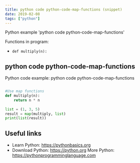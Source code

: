 ```yaml
---
title: python code python-code-map-functions (snippet)
date: 2019-02-08
tags: ["python"]
---
```

Python example 'python code python-code-map-functions'

Functions in program: 
* `def multiply(n): `

## python code python-code-map-functions

Python code example: python code python-code-map-functions

```python

#Use map functions
def multiply(n): 
    return n * n 
  
list = (1, 3, 5) 
result = map(multiply, list) 
print(list(result))


```

## Useful links

- Learn Python: https://pythonbasics.org
- Download Python: https://python.org
More Python: https://pythonprogramminglanguage.com

